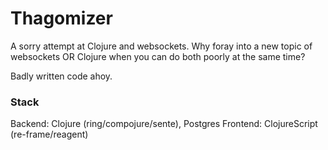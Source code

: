 # Thagomizer

A sorry attempt at Clojure and websockets.  Why foray into a new topic of websockets OR Clojure when you can do both poorly at the same time?

Badly written code ahoy.

### Stack
Backend: Clojure (ring/compojure/sente), Postgres
Frontend: ClojureScript (re-frame/reagent)
